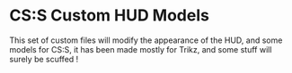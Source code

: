 # CS:S Custom HUD Models
This set of custom files will modify the appearance of the HUD, and some models for CS:S, it has been made mostly for Trikz, and some stuff will surely be scuffed !
